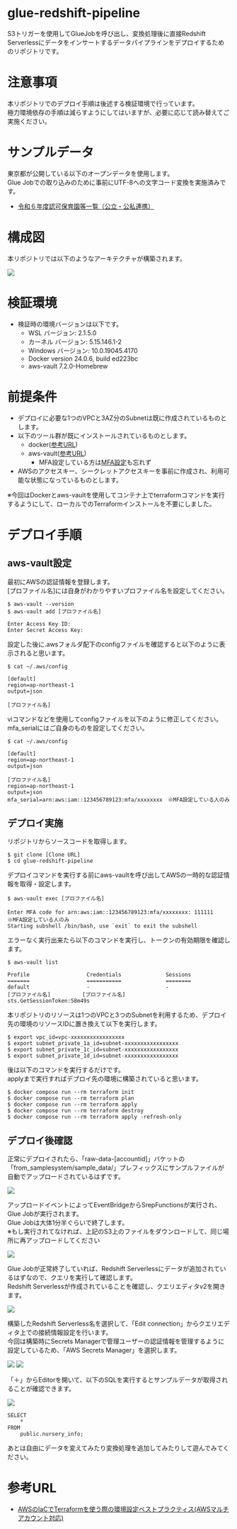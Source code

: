 # glue-redshift-pipeline
S3トリガーを使用してGlueJobを呼び出し、変換処理後に直接Redshift Serverlessにデータをインサートするデータパイプラインをデプロイするためのリポジトリです。


# 注意事項
本リポジトリでのデプロイ手順は後述する検証環境で行っています。<br>
極力環境依存の手順は減らすようにしてはいますが、必要に応じて読み替えてご実施ください。


# サンプルデータ
東京都が公開している以下のオープンデータを使用します。<br>
Glue Jobでの取り込みのために事前にUTF-8への文字コード変換を実施済みです。

- [令和６年度認可保育園等一覧（公立・公私連携）](https://catalog.data.metro.tokyo.lg.jp/dataset/t132047d0000000013/resource/1d98fdef-39ac-4e64-a96f-51b63c9907a0)


# 構成図
本リポジトリでは以下のようなアーキテクチャが構築されます。

![](img/glue-redshift-pipeline_v2.png)


# 検証環境
- 検証時の環境バージョンは以下です。
  - WSL バージョン: 2.1.5.0
  - カーネル バージョン: 5.15.146.1-2
  - Windows バージョン: 10.0.19045.4170
  - Docker version 24.0.6, build ed223bc
  - aws-vault 7.2.0-Homebrew

# 前提条件
- デプロイに必要な1つのVPCと3AZ分のSubnetは既に作成されているものとします。
- 以下のツール群が既にインストールされているものとします。
  - docker([参考URL](https://zenn.dev/thyt_lab/articles/fee07c278fcaa8))
  - aws-vault([参考URL](https://qiita.com/tawara_/items/b993815a1bdc3789a3ff))
    - MFA設定している方は[MFA設定](https://qiita.com/ezaqiita/items/335faf2c122ebd90b6a4)も忘れず
- AWSのアクセスキー、シークレットアクセスキーを事前に作成され、利用可能な状態になっているものとします。

※今回はDockerとaws-vaultを使用してコンテナ上でterraformコマンドを実行するようにして、ローカルでのTerraformインストールを不要にしました。<br>

# デプロイ手順
## aws-vault設定
最初にAWSの認証情報を登録します。<br>
[プロファイル名]には自身がわかりやすいプロファイル名を設定してください。

```
$ aws-vault --version
$ aws-vault add [プロファイル名]

Enter Access Key ID: 
Enter Secret Access Key:
```

設定した後に.awsフォルダ配下のconfigファイルを確認すると以下のように表示されると思います。

```
$ cat ~/.aws/config

[default]
region=ap-northeast-1
output=json

[プロファイル名]
```

viコマンドなどを使用してconfigファイルを以下のように修正してください。<br>
mfa_serialにはご自身のものを設定してください。

```
$ cat ~/.aws/config

[default]
region=ap-northeast-1
output=json

[プロファイル名]
region=ap-northeast-1
output=json
mfa_serial=arn:aws:iam::123456789123:mfa/xxxxxxxx　※MFA設定している人のみ
```

## デプロイ実施
リポジトリからソースコードを取得します。

```
$ git clone [Clone URL]
$ cd glue-redshift-pipeline
```

デプロイコマンドを実行する前にaws-vaultを呼び出してAWSの一時的な認証情報を取得・設定します。

```
$ aws-vault exec [プロファイル名]

Enter MFA code for arn:aws:iam::123456789123:mfa/xxxxxxxx: 111111　※MFA設定している人のみ
Starting subshell /bin/bash, use `exit` to exit the subshell
```

エラーなく実行出来たら以下のコマンドを実行し、トークンの有効期限を確認します。

```
$ aws-vault list

Profile                  Credentials              Sessions
=======                  ===========              ========
default                  -                        -
[プロファイル名]          [プロファイル名]         sts.GetSessionToken:58m49s
```

本リポジトリのリソースは1つのVPCと3つのSubnetを利用するため、デプロイ先の環境のリソースIDに置き換えて以下を実行します。

```
$ export vpc_id=vpc-xxxxxxxxxxxxxxxxx
$ export subnet_private_1a_id=subnet-xxxxxxxxxxxxxxxxx
$ export subnet_private_1c_id=subnet-xxxxxxxxxxxxxxxxx
$ export subnet_private_1d_id=subnet-xxxxxxxxxxxxxxxxx
```

後は以下のコマンドを実行するだけです。<br>
applyまで実行すればデプロイ先の環境に構築されていると思います。

```
$ docker compose run --rm terraform init
$ docker compose run --rm terraform plan
$ docker compose run --rm terraform apply
$ docker compose run --rm terraform destroy
$ docker compose run --rm terraform apply -refresh-only
```

## デプロイ後確認
正常にデプロイされたら、「raw-data-[accountid]」バケットの「from_samplesystem/sample_data/」プレフィックスにサンプルファイルが自動でアップロードされているはずです。

![](img/s3_file.png)

アップロードイベントによってEventBridgeからSrepFunctionsが実行され、Glue Jobが実行されます。<br>
Glue Jobは大体1分半ぐらいで終了します。<br>
※もし実行されてなければ、上記のS3上のファイルをダウンロードして、同じ場所に再アップロードしてください

![](img/glue_job_result.png)

Glue Jobが正常終了していれば、Redshift Serverlessにデータが追加されているはずなので、クエリを実行して確認します。<br>
Redshift Serverlessが作成されていることを確認し、クエリエディタv2を開きます。

![](img/redshift_serverless.png)

構築したRedshift Serverless名を選択して、「Edit connection」からクエリエディタ上での接続情報設定を行います。<br>
今回は構築時にSecrets Managerで管理ユーザーの認証情報を管理するように設定しているため、「AWS Secrets Manager」を選択します。

![](img/redshift_query_editorv2.png)
![](img/redshift_query_editorv2_secretsmanager.png)

「＋」からEditorを開いて、以下のSQLを実行するとサンプルデータが取得されることが確認できます。

![](img/redshift_serverless_query.png)

```
SELECT
    *
FROM
    public.nursery_info;
```

あとは自由にデータを変えてみたり変換処理を追加してみたりして遊んでみてください。

# 参考URL
- [AWSのIaCでTerraformを使う際の環境設定ベストプラクティス(AWSマルチアカウント対応)](https://zenn.dev/himekoh/articles/202209021116)

